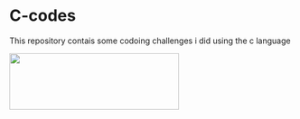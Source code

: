 # C-codes
This repository contais some codoing challenges i did using the c language

<div>
<img src="https://github.com/Creisoss/C-codes/blob/main/PI-comma-values/PiTerminal.gif" width="300" height="100">
<!div>
